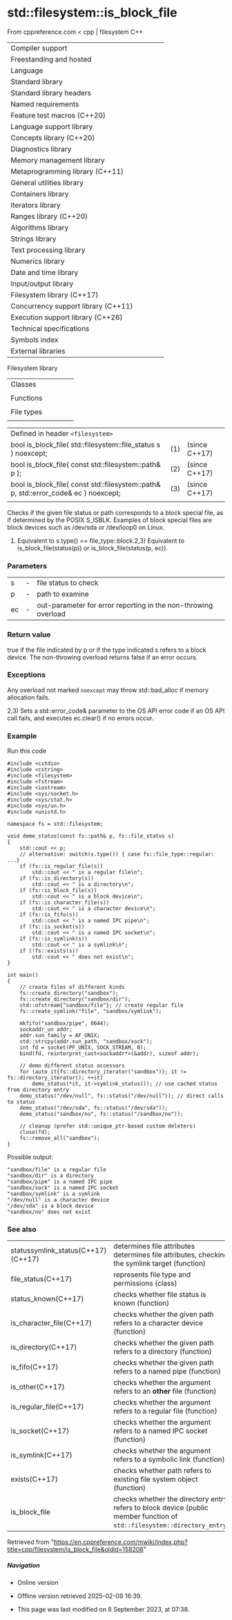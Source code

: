 # std::filesystem::is_block_file

From cppreference.com
< cpp‎ | filesystem
C++

|  |  |  |  |  |
| --- | --- | --- | --- | --- |
| Compiler support | | | | |
| Freestanding and hosted | | | | |
| Language | | | | |
| Standard library | | | | |
| Standard library headers | | | | |
| Named requirements | | | | |
| Feature test macros (C++20) | | | | |
| Language support library | | | | |
| Concepts library (C++20) | | | | |
| Diagnostics library | | | | |
| Memory management library | | | | |
| Metaprogramming library (C++11) | | | | |
| General utilities library | | | | |
| Containers library | | | | |
| Iterators library | | | | |
| Ranges library (C++20) | | | | |
| Algorithms library | | | | |
| Strings library | | | | |
| Text processing library | | | | |
| Numerics library | | | | |
| Date and time library | | | | |
| Input/output library | | | | |
| Filesystem library (C++17) | | | | |
| Concurrency support library (C++11) | | | | |
| Execution support library (C++26) | | | | |
| Technical specifications | | | | |
| Symbols index | | | | |
| External libraries | | | | |

Filesystem library

|  |  |  |  |  |
| --- | --- | --- | --- | --- |
| Classes | | | | |
| |  |  |  |  |  | | --- | --- | --- | --- | --- | | filesystem::path | | | | | | filesystem::filesystem_error | | | | | | filesystem::directory_entry | | | | | | filesystem::directory_iterator | | | | | | filesystem::recursive_directory_iterator | | | | | | filesystem::file_status | | | | | | filesystem::space_info | | | | | | |  |  |  |  |  | | --- | --- | --- | --- | --- | | filesystem::file_type | | | | | | filesystem::file_time_type | | | | | | filesystem::perms | | | | | | filesystem::perm_options | | | | | | filesystem::copy_options | | | | | | filesystem::directory_options | | | | | |
| Functions | | | | |
| |  |  |  |  |  | | --- | --- | --- | --- | --- | | filesystem::absolute | | | | | | filesystem::canonicalfilesystem::weakly_canonical | | | | | | filesystem::relativefilesystem::proximate | | | | | | filesystem::copy | | | | | | filesystem::copy_file | | | | | | filesystem::copy_symlink | | | | | | filesystem::create_directory filesystem::create_directories | | | | | | filesystem::create_hard_link | | | | | | filesystem::create_symlink filesystem::create_directory_symlink | | | | | | filesystem::current_path | | | | | | filesystem::temp_directory_path | | | | | | |  |  |  |  |  | | --- | --- | --- | --- | --- | | filesystem::exists | | | | | | filesystem::equivalent | | | | | | filesystem::file_size | | | | | | filesystem::hard_link_count | | | | | | filesystem::last_write_time | | | | | | filesystem::permissions | | | | | | filesystem::read_symlink | | | | | | filesystem::remove filesystem::remove_all | | | | | | filesystem::rename | | | | | | filesystem::resize_file | | | | | | filesystem::space | | | | | | filesystem::status filesystem::symlink_status | | | | | |
| File types | | | | |
| |  |  |  |  |  | | --- | --- | --- | --- | --- | | ****filesystem::is_block_file**** | | | | | | filesystem::is_character_file | | | | | | filesystem::is_directory | | | | | | filesystem::is_empty | | | | | | filesystem::status_known | | | | | | |  |  |  |  |  | | --- | --- | --- | --- | --- | | filesystem::is_fifo | | | | | | filesystem::is_other | | | | | | filesystem::is_regular_file | | | | | | filesystem::is_socket | | | | | | filesystem::is_symlink | | | | | |

|  |  |  |
| --- | --- | --- |
| Defined in header `<filesystem>` |  |  |
| bool is_block_file( std::filesystem::file_status s ) noexcept; | (1) | (since C++17) |
| bool is_block_file( const std::filesystem::path& p ); | (2) | (since C++17) |
| bool is_block_file( const std::filesystem::path& p, std::error_code& ec ) noexcept; | (3) | (since C++17) |
|  |  |  |

Checks if the given file status or path corresponds to a block special file, as if determined by the POSIX S_ISBLK. Examples of block special files are block devices such as /dev/sda or /dev/loop0 on Linux.

1) Equivalent to s.type() == file_type::block.2,3) Equivalent to is_block_file(status(p)) or is_block_file(status(p, ec)).

### Parameters

|  |  |  |
| --- | --- | --- |
| s | - | file status to check |
| p | - | path to examine |
| ec | - | out-parameter for error reporting in the non-throwing overload |

### Return value

true if the file indicated by p or if the type indicated s refers to a block device. The non-throwing overload returns false if an error occurs.

### Exceptions

Any overload not marked `noexcept` may throw std::bad_alloc if memory allocation fails.

2,3) Sets a std::error_code& parameter to the OS API error code if an OS API call fails, and executes ec.clear() if no errors occur.

### Example

Run this code

```
#include <cstdio>
#include <cstring>
#include <filesystem>
#include <fstream>
#include <iostream>
#include <sys/socket.h>
#include <sys/stat.h>
#include <sys/un.h>
#include <unistd.h>
 
namespace fs = std::filesystem;
 
void demo_status(const fs::path& p, fs::file_status s)
{
    std::cout << p;
    // alternative: switch(s.type()) { case fs::file_type::regular: ...}
    if (fs::is_regular_file(s))
        std::cout << " is a regular file\n";
    if (fs::is_directory(s))
        std::cout << " is a directory\n";
    if (fs::is_block_file(s))
        std::cout << " is a block device\n";
    if (fs::is_character_file(s))
        std::cout << " is a character device\n";
    if (fs::is_fifo(s))
        std::cout << " is a named IPC pipe\n";
    if (fs::is_socket(s))
        std::cout << " is a named IPC socket\n";
    if (fs::is_symlink(s))
        std::cout << " is a symlink\n";
    if (!fs::exists(s))
        std::cout << " does not exist\n";
}
 
int main()
{
    // create files of different kinds
    fs::create_directory("sandbox");
    fs::create_directory("sandbox/dir");
    std::ofstream{"sandbox/file"}; // create regular file
    fs::create_symlink("file", "sandbox/symlink");
 
    mkfifo("sandbox/pipe", 0644);
    sockaddr_un addr;
    addr.sun_family = AF_UNIX;
    std::strcpy(addr.sun_path, "sandbox/sock");
    int fd = socket(PF_UNIX, SOCK_STREAM, 0);
    bind(fd, reinterpret_cast<sockaddr*>(&addr), sizeof addr);
 
    // demo different status accessors
    for (auto it{fs::directory_iterator("sandbox")}; it != fs::directory_iterator(); ++it)
        demo_status(*it, it->symlink_status()); // use cached status from directory entry
    demo_status("/dev/null", fs::status("/dev/null")); // direct calls to status
    demo_status("/dev/sda", fs::status("/dev/sda"));
    demo_status("sandbox/no", fs::status("/sandbox/no"));
 
    // cleanup (prefer std::unique_ptr-based custom deleters)
    close(fd);
    fs::remove_all("sandbox");
}

```

Possible output:

```
"sandbox/file" is a regular file
"sandbox/dir" is a directory
"sandbox/pipe" is a named IPC pipe
"sandbox/sock" is a named IPC socket
"sandbox/symlink" is a symlink
"/dev/null" is a character device
"/dev/sda" is a block device
"sandbox/no" does not exist

```

### See also

|  |  |
| --- | --- |
| statussymlink_status(C++17)(C++17) | determines file attributes determines file attributes, checking the symlink target   (function) |
| file_status(C++17) | represents file type and permissions   (class) |
| status_known(C++17) | checks whether file status is known   (function) |
| is_character_file(C++17) | checks whether the given path refers to a character device   (function) |
| is_directory(C++17) | checks whether the given path refers to a directory   (function) |
| is_fifo(C++17) | checks whether the given path refers to a named pipe   (function) |
| is_other(C++17) | checks whether the argument refers to an **other** file   (function) |
| is_regular_file(C++17) | checks whether the argument refers to a regular file   (function) |
| is_socket(C++17) | checks whether the argument refers to a named IPC socket   (function) |
| is_symlink(C++17) | checks whether the argument refers to a symbolic link   (function) |
| exists(C++17) | checks whether path refers to existing file system object   (function) |
| is_block_file | checks whether the directory entry refers to block device   (public member function of `std::filesystem::directory_entry`) |

Retrieved from "<https://en.cppreference.com/mwiki/index.php?title=cpp/filesystem/is_block_file&oldid=158206>"

##### Navigation

- Online version
- Offline version retrieved 2025-02-09 16:39.

- This page was last modified on 8 September 2023, at 07:38.